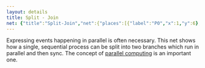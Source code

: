 ```yaml
---
layout: details
title: Split - Join
net: {"title":"Split-Join","net":{"places":[{"label":"P0","x":1,"y":6},{"label":"P1","x":11,"y":2},{"label":"P2","x":23,"y":2},{"label":"P3","x":33,"y":6},{"label":"P4","x":11,"y":10},{"label":"P5","x":23,"y":10}],"transitions":[{"label":"T0","x":28.55,"y":6,"pre":{"P2":1,"P5":1},"post":{"P3":1}},{"label":"T1","x":6.55,"y":6,"pre":{"P0":1},"post":{"P1":1,"P4":1}},{"label":"T2","x":17.55,"y":2,"pre":{"P1":1},"post":{"P2":1}},{"label":"T3","x":17.55,"y":10,"pre":{"P4":1},"post":{"P5":1}}],"marking":{"P0":1}}}
---
```

Expressing events happening in parallel is often necessary. This net shows how a single, sequential process can be split into two branches which run in parallel and then sync. The concept of [parallel computing](https://en.wikipedia.org/wiki/Parallel_computing) is an important one.
